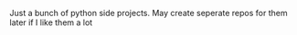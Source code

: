 Just a bunch of python side projects. May create seperate repos for them later if I like them a lot
